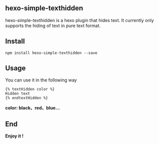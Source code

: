 ## hexo-simple-texthidden
hexo-simple-texthidden is a hexo plugin that hides text. It currently only supports the hiding of text in pure text format.

## Install
```
npm install hexo-simple-texthidden --save
```
## Usage
You can use it in the following way
```
{% textHidden color %}
Hidden text
{% endtextHidden %}
```
**color:  black、red、blue...**
## End
**Enjoy it !**